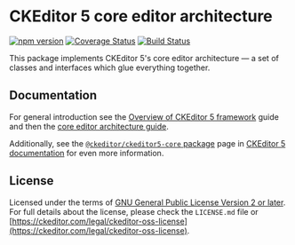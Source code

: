 CKEditor 5 core editor architecture
========================================

[![npm version](https://badge.fury.io/js/%40ckeditor%2Fckeditor5-core.svg)](https://www.npmjs.com/package/@ckeditor/ckeditor5-core)
[![Coverage Status](https://coveralls.io/repos/github/ckeditor/ckeditor5/badge.svg?branch=master)](https://coveralls.io/github/ckeditor/ckeditor5?branch=master)
[![Build Status](https://travis-ci.com/ckeditor/ckeditor5.svg?branch=master)](https://app.travis-ci.com/github/ckeditor/ckeditor5)

This package implements CKEditor 5's core editor architecture &mdash; a set of classes and interfaces which glue everything together.

## Documentation

For general introduction see the [Overview of CKEditor 5 framework](https://ckeditor.com/docs/ckeditor5/latest/framework/index.html) guide and then the [core editor architecture guide](https://ckeditor.com/docs/ckeditor5/latest/framework/architecture/core-editor-architecture.html).

Additionally, see the [`@ckeditor/ckeditor5-core` package](https://ckeditor.com/docs/ckeditor5/latest/api/core.html) page in [CKEditor 5 documentation](https://ckeditor.com/docs/ckeditor5/latest/) for even more information.

## License

Licensed under the terms of [GNU General Public License Version 2 or later](http://www.gnu.org/licenses/gpl.html). For full details about the license, please check the `LICENSE.md` file or [https://ckeditor.com/legal/ckeditor-oss-license](https://ckeditor.com/legal/ckeditor-oss-license).
